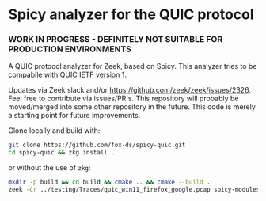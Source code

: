 # Spicy analyzer for the QUIC protocol
### WORK IN PROGRESS - DEFINITELY NOT SUITABLE FOR PRODUCTION ENVIRONMENTS

A QUIC protocol analyzer for Zeek, based on Spicy. This analyzer tries to be compabile with [QUIC IETF version 1](https://datatracker.ietf.org/doc/html/rfc9000). 

Updates via Zeek slack and/or https://github.com/zeek/zeek/issues/2326. Feel free to contribute via issues/PR's. This repository will probably be moved/merged into some other repository in the future. This code is merely a starting point for future improvements.

Clone locally and build with:
```bash
git clone https://github.com/fox-ds/spicy-quic.git
cd spicy-quic && zkg install .
```
or without the use of `zkg`:
```bash
mkdir -p build && cd build && cmake .. && cmake --build .
zeek -Cr ../testing/Traces/quic_win11_firefox_google.pcap spicy-modules/quic.hlto
```